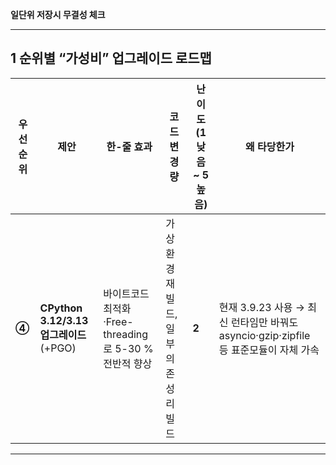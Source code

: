**일단위 저장시 무결성 체크**

---

## 1 순위별 “가성비” 업그레이드 로드맵

| 우선순위  | 제안                                   | 한-줄 효과                                  | 코드 변경량                                         | 난이도 (1 낮음 \~ 5 높음) | 왜 타당한가                                                                                                                              |
| ----- | ------------------------------------ | --------------------------------------- | ---------------------------------------------- | ------------------ | ----------------------------------------------------------------------------------------------------------------------------------- |
| **④** | **CPython 3.12/3.13 업그레이드** (+PGO)   | 바이트코드 최적화·Free-threading로 5-30 % 전반적 향상 | 가상환경 재빌드, 일부 의존성 리빌드                           | **2**              | 현재 3.9.23 사용  → 최신 런타임만 바꿔도 asyncio·gzip·zipfile 등 표준모듈이 자체 가속                                                                      |

---
